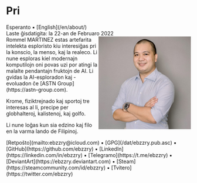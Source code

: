 Pri
===

<div class="center">Esperanto ▪ [English](/en/about/)</div>
<div class="center">Laste ĝisdatigita: la 22-an de Februaro 2022</div>

<div>
<img align="right" width="50%" src="/images/photos/ebzzry.jpg">
Rommel MARTINEZ estas artefarita intelekta esploristo kiu interesiĝas pri la konscio, la menso, kaj la realeco. Li nune esploras kiel modernajn komputilojn oni povas uzi por atingi la malalte pendantajn fruktojn de AI. Li gvidas la AI-esploradon kaj -evoluadon ĉe [ASTN Group](https://astn-group.com).

Krome, fiziktrejnado kaj sportoj tre interesas al li, precipe per globhalteroj, kalistenoj, kaj golfo.

Li nune loĝas kun sia edzino kaj filo en la varma lando de Filipinoj.
</div>
<div>
[Retpoŝto](mailto:ebzzry@icloud.com) ▪ [GPG](/dat/ebzzry.pub.asc) ▪ [GitHub](https://github.com/ebzzry) ▪ [LinkedIn](https://linkedin.com/in/ebzzry) ▪ [Telegramo](https://t.me/ebzzry) ▪ [DeviantArt](https://ebzzry.deviantart.com) ▪ [Steam](https://steamcommunity.com/id/ebzzry) ▪ [Tvitero](https://twitter.com/ebzzry)
</div>
